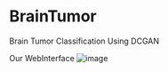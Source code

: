 # BrainTumor
Brain Tumor Classification Using DCGAN

Our WebInterface
![image](https://user-images.githubusercontent.com/46713569/167432573-ffe81c12-f854-410f-b953-a358ecd0c253.png)


